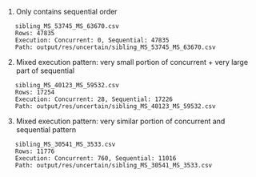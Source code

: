 1. Only contains sequential order
```
   sibling_MS_53745_MS_63670.csv
   Rows: 47835
   Execution: Concurrent: 0, Sequential: 47835
   Path: output/res/uncertain/sibling_MS_53745_MS_63670.csv
```

2. Mixed execution pattern: very small portion of concurrent + very large part of sequential
```
   sibling_MS_40123_MS_59532.csv
   Rows: 17254
   Execution: Concurrent: 28, Sequential: 17226
   Path: output/res/uncertain/sibling_MS_40123_MS_59532.csv
```

3. Mixed execution pattern: very similar portion of concurrent and sequential pattern
```
   sibling_MS_30541_MS_3533.csv
   Rows: 11776
   Execution: Concurrent: 760, Sequential: 11016
   Path: output/res/uncertain/sibling_MS_30541_MS_3533.csv
```